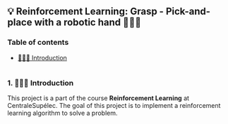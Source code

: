 ## 💡 Reinforcement Learning: Grasp - Pick-and-place with a robotic hand 👨🏻‍💻

### Table of contents

- [👨🏻‍💻 Introduction](#introduction)

#

<a id="introduction" />

### 1. 👨🏻‍💻 Introduction

This project is a part of the course __Reinforcement Learning__ at CentraleSupélec. The goal of this project is to implement a reinforcement learning algorithm to solve a problem.

#

